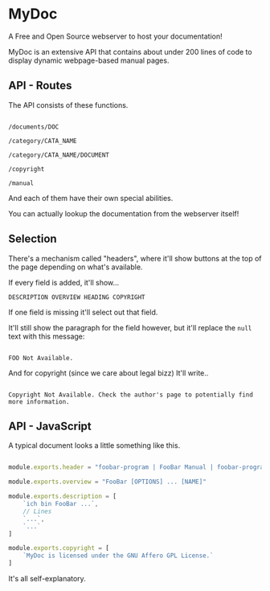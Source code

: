 # MyDoc

A Free and Open Source webserver to host your documentation!

MyDoc is an extensive API that contains about under 200 lines of code to display dynamic webpage-based manual pages.

## API - Routes

The API consists of these functions.

```

/documents/DOC

/category/CATA_NAME

/category/CATA_NAME/DOCUMENT

/copyright

/manual

```

And each of them have their own special abilities.

You can actually lookup the documentation from the webserver itself!

## Selection

There's a mechanism called "headers", where it'll show buttons at the top of the page depending on what's available.

If every field is added, it'll show...

```
DESCRIPTION OVERVIEW HEADING COPYRIGHT
```

If one field is missing it'll select out that field.

It'll still show the paragraph for the field however, but it'll replace the `null` text with this message:

```

FOO Not Available. 

```

And for copyright (since we care about legal bizz) It'll write..

```

Copyright Not Available. Check the author's page to potentially find more information.

```

## API - JavaScript

A typical document looks a little something like this.

```js

module.exports.header = "foobar-program | FooBar Manual | foobar-program"

module.exports.overview = "FooBar [OPTIONS] ... [NAME]"

module.exports.description = [
    `ich bin FooBar ...`,
    // Lines
    `...`,
    `...`
]

module.exports.copyright = [
    `MyDoc is licensed under the GNU Affero GPL License.`
]

```

It's all self-explanatory.